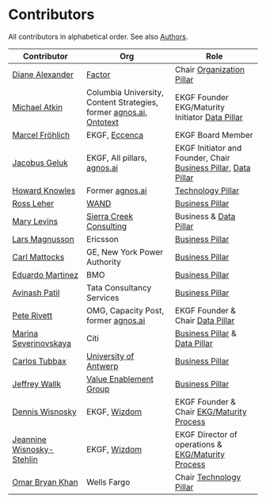 # Contributors

All contributors in alphabetical order. See also [Authors](../authors/).

| **Contributor**                                                                   | **Org**                                                                                                                                               | **Role**                                                                                                       |
|-----------------------------------------------------------------------------------|-------------------------------------------------------------------------------------------------------------------------------------------------------|----------------------------------------------------------------------------------------------------------------|
| [Diane Alexander](https://www.linkedin.com/in/diane-alexander-pmp-ssbb/)          | [Factor](https://factorfirm.com/)                                                                                                                     | Chair [Organization Pillar](../../pillar/organization/)                                                        |
| [Michael Atkin](https://www.linkedin.com/in/matkin/)                              | Columbia University, Content Strategies, former [agnos.ai](../other/corporate-members.md#agnosai), [Ontotext](../other/corporate-members.md#ontotext) | EKGF Founder EKG/Maturity Initiator [Data Pillar](../../pillar/data/)                                          |
| [Marcel Fröhlich](https://www.linkedin.com/in/marcel-fr%C3%B6hlich-648a043/)      | EKGF, [Eccenca](../other/corporate-members.md#eccenca)                                                                                                | EKGF Board Member                                                                                              |
| [Jacobus Geluk](author/jacobus-geluk)                                             | EKGF, All pillars, [agnos.ai](../other/corporate-members.md#agnosai)                                                                                  | EKGF Initiator and Founder, Chair [Business Pillar](../../pillar/business/), [Data Pillar](../../pillar/data/) | 
| [Howard Knowles](https://www.linkedin.com/in/howard-knowles-57815b6/)             | Former [agnos.ai](../other/corporate-members.md#agnosai)                                                                                              | [Technology Pillar](../../pillar/technology/)                                                                  |
| [Ross Leher](https://www.linkedin.com/in/ross-leher-4471971/)                     | [WAND](https://www.wandinc.com)                                                                                                                       | [Business Pillar](../../pillar/business/)                                                                      |
| [Mary Levins](https://www.linkedin.com/in/marylevins/)                            | [Sierra Creek Consulting](http://www.sierracreekconsulting.com/)                                                                                      | Business & [Data Pillar](../../pillar/data/)                                                                   |
| [Lars Magnusson](https://www.linkedin.com/in/larsmmagnusson/)                     | Ericsson                                                                                                                                              | [Business Pillar](../../pillar/business/)                                                                      |
| [Carl Mattocks](author/carl-mattocks)                                             | GE, New York Power Authority                                                                                                                          | [Business Pillar](../../pillar/business/)                                                                      |
| [Eduardo Martinez](https://www.linkedin.com/in/jeduardomtz/)                      | BMO                                                                                                                                                   | [Business Pillar](../../pillar/business/)                                                                      |
| [Avinash Patil](https://www.linkedin.com/in/avinash-patil-4229564/)               | Tata Consultancy Services                                                                                                                             | [Business Pillar](../../pillar/business/)                                                                      |
| [Pete Rivett](author/pete-rivett)                                                 | OMG, Capacity Post, former [agnos.ai](../other/corporate-members.md#agnosai)                                                                          | EKGF Founder & Chair [Data Pillar](../../pillar/data/)                                                         |
| [Marina Severinovskaya](https://www.linkedin.com/in/msls07/)                      | Citi                                                                                                                                                  | [Business Pillar](../../pillar/business/) & [Data Pillar](../../pillar/data/)                                  |
| [Carlos Tubbax](author/carlos-tubbax)                                             | [University of Antwerp](https://www.uantwerpen.be/en/staff/carlos-tubbax/)                                                                            | [Business Pillar](../../pillar/business/)                                                                      |
| [Jeffrey Wallk](https://www.linkedin.com/in/jeffreywallk/)                        | [Value Enablement Group](https://www.enablingvalue.com)                                                                                               | [Business Pillar](../../pillar/business/)                                                                      |
| [Dennis Wisnosky](https://www.linkedin.com/in/denniswisnosky/)                    | EKGF, [Wizdom](../other/corporate-members.md#wizdom)                                                                                                  | EKGF Founder & Chair [EKG/Maturity Process](process.md)                                                        |
| [Jeannine Wisnosky-Stehlin](https://www.linkedin.com/in/jeanninewisnoskystehlin/) | EKGF, [Wizdom](../other/corporate-members.md#wizdom)                                                                                                  | EKGF Director of operations & [EKG/Maturity Process](process.md)                                               |
| [Omar Bryan Khan](https://www.linkedin.com/in/omarbryankhan/)                     | Wells Fargo                                                                                                                                           | Chair [Technology Pillar](../../pillar/technology/)                                                            |
